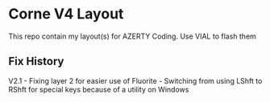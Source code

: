 # Corne V4 Layout

This repo contain my layout(s) for AZERTY Coding. Use VIAL to flash them

## Fix History

V2.1
    - Fixing layer 2 for easier use of Fluorite
    - Switching from using LShft to RShft for special keys because of a utility on Windows
